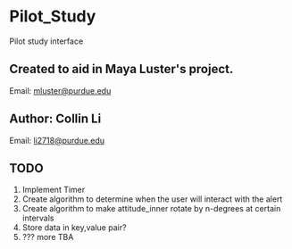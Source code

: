 # Pilot_Study
Pilot study interface 
## Created to aid in Maya Luster's project. 
Email: mluster@purdue.edu

## Author: Collin Li 
Email: li2718@purdue.edu

## TODO
1. Implement Timer 
2. Create algorithm to determine when the user will interact with the alert
3. Create algorithm to make attitude_inner rotate by n-degrees at certain intervals
4. Store data in key,value pair?
5. ??? more TBA

